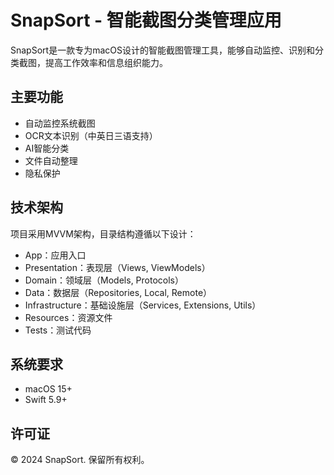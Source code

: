 # SnapSort - 智能截图分类管理应用

SnapSort是一款专为macOS设计的智能截图管理工具，能够自动监控、识别和分类截图，提高工作效率和信息组织能力。

## 主要功能

- 自动监控系统截图
- OCR文本识别（中英日三语支持）
- AI智能分类
- 文件自动整理
- 隐私保护

## 技术架构

项目采用MVVM架构，目录结构遵循以下设计：

- App：应用入口
- Presentation：表现层（Views, ViewModels）
- Domain：领域层（Models, Protocols）
- Data：数据层（Repositories, Local, Remote）
- Infrastructure：基础设施层（Services, Extensions, Utils）
- Resources：资源文件
- Tests：测试代码

## 系统要求

- macOS 15+
- Swift 5.9+

## 许可证

© 2024 SnapSort. 保留所有权利。
